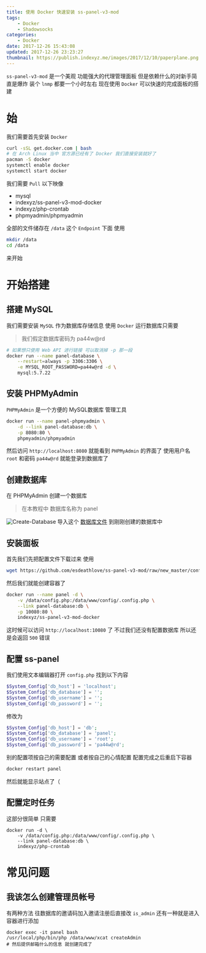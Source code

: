 ```yaml
---
title: 使用 Docker 快速安装 ss-panel-v3-mod
tags: 
    - Docker
    - Shadowsocks
categories:
    - Docker
date: 2017-12-26 15:43:08
updated: 2017-12-26 23:23:27
thumbnail: https://publish.indexyz.me/images/2017/12/10/paperplane.png
---
```

`ss-panel-v3-mod` 是一个美观 功能强大的代理管理面板 但是依赖什么的对新手简直是爆炸 装个 `lnmp` 都要一个小时左右 现在使用 `Docker` 可以快速的完成面板的搭建

<!-- more -->

# 始
我们需要首先安装 `Docker`
```bash
curl -sSL get.docker.com | bash
# 在 Arch Linux 当中 官方源已经有了 Docker 我们直接安装就好了
pacman -S docker
systemctl enable docker
systemctl start docker
```

我们需要 `Pull` 以下映像
- mysql
- indexyz/ss-panel-v3-mod-docker
- indexyz/php-crontab
- phpmyadmin/phpmyadmin

全部的文件储存在 `/data` 这个 `Endpoint` 下面
使用 
```bash
mkdir /data
cd /data
```
来开始

# 开始搭建
## 搭建 MySQL
我们需要安装 `MySQL` 作为数据库存储信息
使用 `Docker` 运行数据库只需要
> 我们假定数据库密码为 pa44w@rd

```bash
# 如果想只使用 Web API 进行链接 可以取消掉 -p 那一段
docker run --name panel-database \
    --restart=always -p 3306:3306 \
    -e MYSQL_ROOT_PASSWORD=pa44w@rd -d \
    mysql:5.7.22
```
## 安装 PHPMyAdmin
`PHPMyAdmin` 是一个方便的 MySQL数据库 管理工具
```bash
docker run --name panel-phpmyadmin \
    -d --link panel-database:db \
    -p 8080:80 \
    phpmyadmin/phpmyadmin
```
然后访问 `http://localhost:8080` 就能看到 `PHPMyAdmin` 的界面了 
使用用户名 `root` 和密码 `pa44w@rd` 就能登录到数据库了
## 创建数据库
在 PHPMyAdmin 创建一个数据库
> 在本教程中 数据库名称为 panel

![Create-Database][CREATE_DATABASE]
导入这个 [数据库文件][SQL_FILE] 到刚刚创建的数据库中
## 安装面板
首先我们先把配置文件下载过来 使用
```bash
wget https://github.com/esdeathlove/ss-panel-v3-mod/raw/new_master/config/.config.php.example -O config.php
```
然后我们就能创建容器了
```bash
docker run --name panel -d \
    -v /data/config.php:/data/www/config/.config.php \
    --link panel-database:db \
    -p 10080:80 \
    indexyz/ss-panel-v3-mod-docker
```
这时候可以访问 `http://localhost:10080` 了 不过我们还没有配置数据库 所以还是会返回 `500` 错误
## 配置 ss-panel
我们使用文本编辑器打开 `config.php`
找到以下内容
```php
$System_Config['db_host'] = 'localhost';
$System_Config['db_database'] = '';
$System_Config['db_username'] = '';
$System_Config['db_password'] = '';
```
修改为
```php
$System_Config['db_host'] = 'db';
$System_Config['db_database'] = 'panel';
$System_Config['db_username'] = 'root';
$System_Config['db_password'] = 'pa44w@rd';
```
别的配置项按自己的需要配置 或者按自己的心情配置 配置完成之后重启下容器
```bash
docker restart panel
```
然后就能显示站点了（
## 配置定时任务
这部分很简单 只需要
```
docker run -d \
    -v /data/config.php:/data/www/config/.config.php \
    --link panel-database:db \
    indexyz/php-crontab
```

# 常见问题
## 我该怎么创建管理员帐号
有两种方法 往数据库的邀请码加入邀请注册后直接改 `is_admin`
还有一种就是进入容器进行添加
```
docker exec -it panel bash
/usr/local/php/bin/php /data/www/xcat createAdmin
# 然后提供邮箱什么的信息 就创建完成了
```

[CREATE_DATABASE]: https://publish.indexyz.me/images/2017/12/12/phpMyAdmin-CreateDatabase.png
[SQL_FILE]: https://github.com/esdeathlove/ss-panel-v3-mod/raw/new_master/sql/glzjin_all.sql
